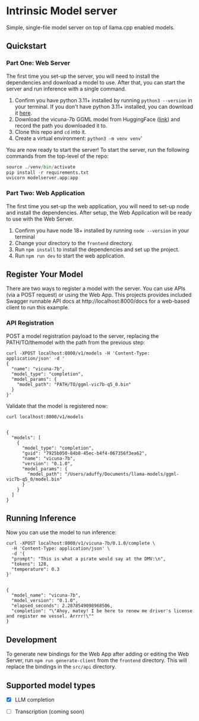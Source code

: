 # Intrinsic Model server

Simple, single-file model server on top of llama.cpp enabled models.

## Quickstart

### Part One: Web Server
The first time you set-up the server, you will need to install the dependencies and download a model to use. After that, you can start the server and run inference with a single command.

1. Confirm you have python 3.11+ installed by running `python3 --version` in your terminal. If you don't have python 3.11+ installed, you can download it [here](https://www.python.org/downloads/).
2. Download the vicuna-7b GGML model from HuggingFace ([link](https://huggingface.co/vicuna/ggml-vicuna-7b-1.1/blob/main/ggml-vic7b-uncensored-q5_0.bin)) and record the path you downloaded it to.
3. Clone this repo and `cd` into it.
4. Create a virtual environment: `python3 -m venv venv`'

You are now ready to start the server! To start the server, run the following commands from the top-level of the repo:

```python
source ./venv/bin/activate
pip install -r requirements.txt
uvicorn modelserver.app:app
```
### Part Two: Web Application
The first time you set-up the web application, you will need to set-up node and install the dependencies. After setup, the Web Application will be ready to use with the Web Server.

1. Confirm you have node 18+ installed by running `node --version` in your terminal
2. Change your directory to the `frontend` directory.
3. Run `npm install` to install the dependencies and set up the project.
4. Run `npm run dev` to start the web application.

## Register Your Model
There are two ways to register a model with the server. You can use APIs (via a POST request) or using the Web App. This projects provides included Swagger runnable API docs at http://localhost:8000/docs for a web-based client to run this example.

### API Registration
POST a model registration payload to the server, replacing the PATH/TO/themodel with the path from the previous step:

```shell
curl -XPOST localhost:8000/v1/models -H 'Content-Type: application/json' -d '
{
  "name": "vicuna-7b",
  "model_type": "completion",
  "model_params": {
    "model_path": "PATH/TO/ggml-vic7b-q5_0.bin"
  }
}'
```

Validate that the model is registered now:

```shell
curl localhost:8000/v1/models


{
  "models": [
    {
      "model_type": "completion",
      "guid": "7925b050-84b8-45ec-b4f4-067356f3ea62",
      "name": "vicuna-7b",
      "version": "0.1.0",
      "model_params": {
        "model_path": "/Users/aduffy/Documents/llama-models/ggml-vic7b-q5_0/model.bin"
      }
    }
  ]
}
```

## Running Inference
Now you can use the model to run inference:

```shell
curl -XPOST localhost:8000/v1/vicuna-7b/0.1.0/complete \
  -H 'Content-Type: application/json' \
  -d '{
  "prompt": "This is what a pirate would say at the DMV:\n",
  "tokens": 128,
  "temperature": 0.3
}'


{
  "model_name": "vicuna-7b",
  "model_version": "0.1.0",
  "elapsed_seconds": 2.2878549098968506,
  "completion": "\"Ahoy, matey! I be here to renew me driver's license and register me vessel. Arrrr!\""
}
```

## Development
To generate new bindings for the Web App after adding or editing the Web Server, run `npm run generate-client` from the `frontend` directory. This will replace the bindings in the `src/api` directory.

## Supported model types

- [x] LLM completion
- [ ] Transcription (coming soon)

